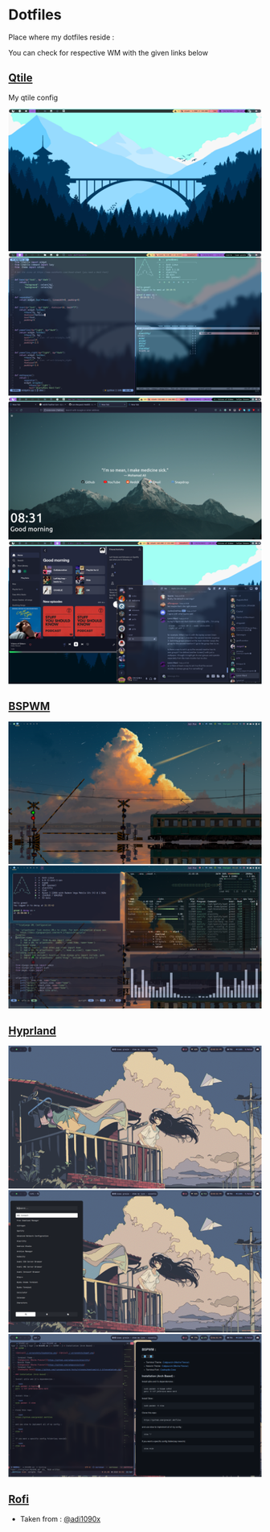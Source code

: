 # Dotfiles

Place where my dotfiles reside :

You can check for respective WM with the given links below

## [Qtile](https://github.com/greeid/.dotfiles/tree/main/qtile/.config/qtile)

My qtile config

![Qtile2](./qtile/.config/qtile/.screenshots/Qtile2.png)
![Qtile](./qtile/.config/qtile/./.screenshots/qtile.png)
![firefox](./qtile/.config/qtile/./.screenshots/firefox.png)
![spotify](./qtile/.config/qtile/./.screenshots/spotify.png)

## [BSPWM](https://github.com/greeid/.dotfiles/tree/main/bspwm/.config/bspwm)

![bspwm1](./bspwm/.config/bspwm/.screenshots/bspdesktop.png)
![bspwm1](./bspwm/.config/bspwm/.screenshots/bspwf.png)

## [Hyprland](https://github.com/greeid/.dotfiles/tree/main/hypr/.config/hypr)

![hypr1](./hypr/.config/hypr/.screenshots/hyprwp.png)
![hypr2](./hypr/.config/hypr/.screenshots/hyprofi.png)
![hypr2](./hypr/.config/hypr/.screenshots/hypterm.png)

## [Rofi](./rofi/.config/rofi/)

- Taken from : [@adi1090x](https://github.com/adi1090x/rofi)

